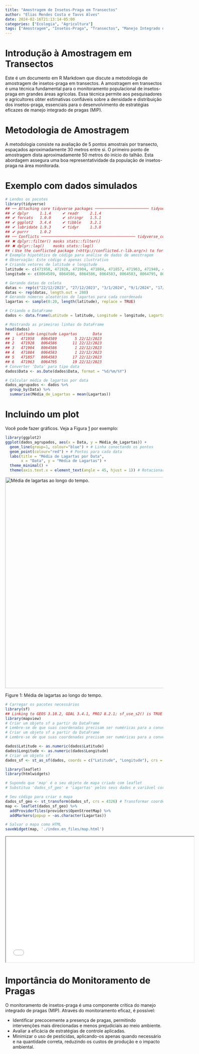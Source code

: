 ```yaml
---
title: "Amostragem de Insetos-Praga em Transectos"
author: "Elias Mendes Costa e Tavvs Alves"
date: 2024-02-16T21:13:14-05:00
categories: ["Ecologia", "Agricultura"]
tags: ["Amostragem", "Insetos-Praga", "Transectos", "Manejo Integrado de Pragas"]
---
```




# Introdução à Amostragem em Transectos

Este é um documento em R Markdown que discute a metodologia de amostragem de insetos-praga em transectos. A amostragem em transectos é uma técnica fundamental para o monitoramento populacional de insetos-praga em grandes áreas agrícolas. Essa técnica permite aos pesquisadores e agricultores obter estimativas confiáveis sobre a densidade e distribuição dos insetos-praga, essenciais para o desenvolvimento de estratégias eficazes de manejo integrado de pragas (MIP).

# Metodologia de Amostragem

A metodologia consiste na avaliação de 5 pontos amostrais por transecto, espaçados aproximadamente 30 metros entre si. O primeiro ponto de amostragem dista aproximadamente 50 metros do início do talhão. Esta abordagem assegura uma boa representatividade da população de insetos-praga na área monitorada.

# Exemplo com dados simulados

```r
# Lendos os pacotes 
library(tidyverse)
## ── Attaching core tidyverse packages ──────────────────────── tidyverse 2.0.0 ──
## ✔ dplyr     1.1.4     ✔ readr     2.1.4
## ✔ forcats   1.0.0     ✔ stringr   1.5.1
## ✔ ggplot2   3.4.4     ✔ tibble    3.2.1
## ✔ lubridate 1.9.3     ✔ tidyr     1.3.0
## ✔ purrr     1.0.2     
## ── Conflicts ────────────────────────────────────────── tidyverse_conflicts() ──
## ✖ dplyr::filter() masks stats::filter()
## ✖ dplyr::lag()    masks stats::lag()
## ℹ Use the conflicted package (<http://conflicted.r-lib.org/>) to force all conflicts to become errors
# Exemplo hipotético de código para análise de dados de amostragem
# Observação: Este código é apenas ilustrativo
# Criando vetores de latitude e longitude
latitude <- c(471958, 471928, 471904, 471884, 471857, 471963, 471940, 471919, 471895, 471872, 470696, 470713, 470734, 470755, 470772, 470666, 470684, 470704, 470725, 470748, 470398, 470415, 470437, 470460, 470484, 470636, 470657, 470675, 470693, 470708, 471966, 471917, 471893, 471862, 471952, 471952, 471919, 471889, 471852, 471821, 472867, 472837, 472818, 472797, 472774, 472745, 472715, 472686, 472657, 472627, 471509, 471540, 471566, 471593, 471620, 471444, 471473, 471495, 471518, 471536, 470409, 470431, 470451, 470473, 470496, 470580, 470602, 470623, 470643, 470665, 470640, 470662, 470682, 470719, 470740, 471395, 471423, 471441, 471462, 471483, 470623, 470653, 470690, 470724, 470761, 470458, 470485, 470509, 470532, 470556, 471966, 471934, 471908, 471888, 471863, 471966, 471941, 471916, 471891, 471869, 471110, 471131, 471153, 471177, 471198, 471737, 471772, 471816, 471847, 471878, 472729, 472700, 472667, 472643, 472618, 472773, 472745, 472721, 472694, 472669, 470392, 470415, 470439, 470462, 470485, 470462, 470489, 470517, 470541, 470565, 471974, 471952, 471932, 471909, 471889, 471958, 471936, 471914, 471896, 471873, 470717, 470738, 470761, 470786, 470812, 471735, 471770, 471804, 471840, 471874, 472891, 472869, 472848, 472825, 472803, 472306, 472284, 472262, 472238, 472216, 470630, 470650, 470676, 470700, 470724, 470617, 470647, 470679, 470711, 470743, 471968, 471940, 471912, 471881, 471851, 471962, 471931, 471902, 471874, 471846, 471049, 471073, 471095, 471118, 471141, 471742, 471771, 471797, 471825, 471854, 472902, 472877, 472855, 472830, 472807, 471979, 471948, 471922, 471895, 471866, 470623, 470654, 470679, 470701, 470726, 470631, 470655, 470679, 470708, 470733, 471964, 471943, 471914, 471887, 471862, 471960, 471940, 471917, 471893, 471869, 470716, 470742, 470765, 470790, 470810, 471740, 471770, 471795, 471823, 471847, 472713, 472687, 472662, 472638, 472615, 471935, 471909, 471885, 471861, 471836, 470640, 470663, 470688, 470712, 470735, 470627, 470658, 470685, 470711, 470736, 471960, 471937, 471911, 471887, 471857, 471954, 471928, 471903, 471876, 471852, 470808, 470831, 470857, 470878, 470903, 471460, 471487, 471513, 471538, 471562, 472741, 472716, 472690, 472663, 472632, 472877, 472847, 472814, 472788, 472764)
longitude <- c(8064589, 8064586, 8064586, 8064583, 8064583, 8064795, 8064795, 8064795, 8064795, 8064795, 8064461, 8064461, 8064465, 8064465, 8064465, 8064658, 8064661, 8064661, 8064661, 8064661, 8065020, 8065029, 8065030, 8065028, 8065030, 8064493, 8064495, 8064498, 8064499, 8064503, 8064544, 8064553, 8064547, 8064546, 8064941, 8064941, 8064941, 8064940, 8064939, 8064940, 8065961, 8065961, 8065962, 8065962, 8065960, 8066459, 8066460, 8066461, 8066461, 8066462, 8066108, 8066109, 8066109, 8066111, 8066111, 8065894, 8065889, 8065887, 8065887, 8065887, 8065085, 8065085, 8065084, 8065085, 8065086, 8065056, 8065054, 8065054, 8065054, 8065053, 8065648, 8065645, 8065645, 8065644, 8065646, 8065685, 8065684, 8065685, 8065685, 8065685, 8064965, 8064970, 8064970, 8064969, 8064970, 8065147, 8065146, 8065146, 8065147, 8065147, 8065415, 8065414, 8065414, 8065415, 8065415, 8065147, 8065146, 8065146, 8065146, 8065147, 8065655, 8065656, 8065656, 8065656, 8065656, 8066411, 8066410, 8066407, 8066408, 8066409, 8066588, 8066589, 8066589, 8066589, 8066589, 8066318, 8066319, 8066319, 8066319, 8066318, 8064982, 8064979, 8064981, 8064980, 8064979, 8065195, 8065198, 8065200, 8065201, 8065201, 8065056, 8065057, 8065056, 8065056, 8065057, 8064731, 8064731, 8064731, 8064731, 8064731, 8065643, 8065645, 8065646, 8065637, 8065645, 8066320, 8066319, 8066319, 8066319, 8066317, 8065865, 8065864, 8065865, 8065865, 8065865, 8065749, 8065749, 8065749, 8065749, 8065748, 8064907, 8064909, 8064909, 8064909, 8064912, 8064992, 8064993, 8064993, 8064994, 8064992, 8065089, 8065089, 8065089, 8065090, 8065089, 8064907, 8064907, 8064907, 8064905, 8064906, 8065667, 8065669, 8065670, 8065671, 8065672, 8066382, 8066383, 8066382, 8066382, 8066383, 8065779, 8065779, 8065777, 8065778, 8065780, 8065743, 8065744, 8065746, 8065746, 8065745, 8064464, 8064460, 8064459, 8064461, 8064464, 8064577, 8064576, 8064576, 8064576, 8064576, 8065129, 8065130, 8065129, 8065127, 8065127, 8064905, 8064906, 8064905, 8064906, 8064906, 8065645, 8065647, 8065646, 8065639, 8065649, 8066377, 8066376, 8066376, 8066373, 8066376, 8066585, 8066586, 8066586, 8066588, 8066586, 8065689, 8065689, 8065689, 8065689, 8065689, 8064545, 8064548, 8064550, 8064547, 8064547, 8064729, 8064728, 8064727, 8064726, 8064727, 8065090, 8065085, 8065086, 8065086, 8065085, 8064755, 8064755, 8064754, 8064754, 8064754, 8065645, 8065648, 8065650, 8065638, 8065642, 8065714, 8065715, 8065717, 8065715, 8065715, 8066349, 8066348, 8066349, 8066348, 8066348, 8065775, 8065776, 8065778, 8065777, 8065776)

# Gerando datas de coleta
datas <- rep(c("22/12/2023", "27/12/2023", "3/1/2024", "9/1/2024", "17/1/2024", "22/1/2024", "29/1/2024", "5/2/2024"), each = 20)
datas <- rep(datas, length.out = 280)
# Gerando números aleatórios de lagartas para cada coordenada
lagartas <- sample(0:20, length(latitude), replace = TRUE)

# Criando o DataFrame
dados <- data.frame(Latitude = latitude, Longitude = longitude, Lagartas = lagartas, Data = datas)

# Mostrando as primeiras linhas do DataFrame
head(dados)
##   Latitude Longitude Lagartas       Data
## 1   471958   8064589        5 22/12/2023
## 2   471928   8064586       11 22/12/2023
## 3   471904   8064586        1 22/12/2023
## 4   471884   8064583        1 22/12/2023
## 5   471857   8064583       17 22/12/2023
## 6   471963   8064795       19 22/12/2023
# Converter 'Data' para tipo data
dados$Data <- as.Date(dados$Data, format = "%d/%m/%Y")

# Calcular média de lagartas por data
dados_agrupados <- dados %>%
  group_by(Data) %>%
  summarise(Média_de_Lagartas = mean(Lagartas))
```

# Incluindo um plot

Você pode fazer gráficos. Veja a Figura <a href="#fig:plot">1</a> por exemplo:


```r
library(ggplot2)
ggplot(dados_agrupados, aes(x = Data, y = Média_de_Lagartas)) +
  geom_line(group=1, colour="blue") + # Linha conectando os pontos
  geom_point(colour="red") + # Pontos para cada data
  labs(title = "Média de Lagartas por Data",
       x = "Data", y = "Média de Lagartas") +
  theme_minimal() +
  theme(axis.text.x = element_text(angle = 45, hjust = 1)) # Rotacionar as datas para melhor visualização
```

<div class="figure">
<img src="{{< blogdown/postref >}}index.en_files/figure-html/plot-1.png" alt="Média de lagartas ao longo do tempo." width="672" />
<p class="caption"><span id="fig:plot"></span>Figure 1: Média de lagartas ao longo do tempo.</p>
</div>


```r
# Carregar os pacotes necessários
library(sf)
## Linking to GEOS 3.10.2, GDAL 3.4.1, PROJ 8.2.1; sf_use_s2() is TRUE
library(mapview)
# Criar um objeto sf a partir do DataFrame
# Lembre-se de que suas coordenadas precisam ser numéricas para a conversão.
# Criar um objeto sf a partir do DataFrame
# Lembre-se de que suas coordenadas precisam ser numéricas para a conversão.

dados$Latitude <- as.numeric(dados$Latitude)
dados$Longitude <- as.numeric(dados$Longitude)
# Criar um objeto sf
dados_sf <- st_as_sf(dados, coords = c("Latitude", "Longitude"), crs = 32722)  # 32722 representa a projeção UTM zona 22 K (WGS 84)

library(leaflet)
library(htmlwidgets)

# Supondo que 'map' é o seu objeto de mapa criado com leaflet
# Substitua 'dados_sf_geo' e 'Lagartas' pelos seus dados e variável correspondente.

# Seu código para criar o mapa
dados_sf_geo <- st_transform(dados_sf, crs = 4326) # Transformar coordenadas
map <- leaflet(dados_sf_geo) %>%
  addProviderTiles(providers$OpenStreetMap) %>%
  addMarkers(popup = ~as.character(Lagartas))

# Salvar o mapa como HTML
saveWidget(map, './index.en_files/map.html')
```

<iframe src="./index.en_files/map.html" width="600" height="400"></iframe>

# Importância do Monitoramento de Pragas

O monitoramento de insetos-praga é uma componente crítica do manejo integrado de pragas (MIP). Através do monitoramento eficaz, é possível:
- Identificar precocemente a presença de pragas, permitindo intervenções mais direcionadas e menos prejudiciais ao meio ambiente.
- Avaliar a eficácia de estratégias de controle aplicadas.
- Minimizar o uso de pesticidas, aplicando-os apenas quando necessário e na quantidade correta, reduzindo os custos de produção e o impacto ambiental.
